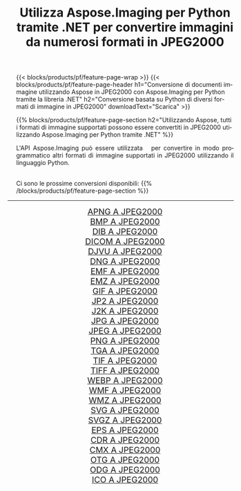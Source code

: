 ﻿---
title: Utilizza Aspose.Imaging per Python tramite .NET per convertire immagini da numerosi formati in JPEG2000 
weight: 3920
url: /it/python-net/conversion/to/jpeg2000/ 
lang: it
langdirlevel: 2
locales: zh-hans,ja,it,ru,de,es,fr,nl,id,lt,pl,pt,vi,tr,ko,zh-hant,ar,hi,th,sv,cs,uk,he
description: Puoi utilizzare Aspose.Imaging per Python tramite la libreria .NET per convertire da una varietà di formati in JPEG2000
---

{{< blocks/products/pf/feature-page-wrap >}}
{{< blocks/products/pf/feature-page-header h1="Conversione di documenti immagine utilizzando Aspose in JPEG2000 con Aspose.Imaging per Python tramite la libreria .NET" h2="Conversione basata su Python di diversi formati di immagine in JPEG2000" downloadText="Scarica" >}}


{{% blocks/products/pf/feature-page-section  h2="Utilizzando Aspose, tutti i formati di immagine supportati possono essere convertiti in JPEG2000 utilizzando Aspose.Imaging per Python tramite .NET" %}}
<p align=justify>L'API Aspose.Imaging può essere utilizzata   per convertire in modo programmatico altri formati di immagine supportati in JPEG2000 utilizzando il linguaggio Python.</p>
<br/>
Ci sono le prossime conversioni disponibili:
{{% /blocks/products/pf/feature-page-section %}}
<div class="container-fluid productfamilypage bg-gray">
    <div class="convertypes bg-gray agp-content section">
        <div class="container">
		<hr style="margin-left:-20px;"/>
		<div class="row other-converters" style="gap: 10px;font-size: 19px;text-align:center;">
		    <div class='col-md-2 other-converter remove-lp remove-rp'><a href="/imaging/it/python-net/conversion/apng-to-jpeg2000/" style="padding:15px;">APNG A JPEG2000</a></div>
<div class='col-md-2 other-converter remove-lp remove-rp'><a href="/imaging/it/python-net/conversion/bmp-to-jpeg2000/" style="padding:15px;">BMP A JPEG2000</a></div>
<div class='col-md-2 other-converter remove-lp remove-rp'><a href="/imaging/it/python-net/conversion/dib-to-jpeg2000/" style="padding:15px;">DIB A JPEG2000</a></div>
<div class='col-md-2 other-converter remove-lp remove-rp'><a href="/imaging/it/python-net/conversion/dicom-to-jpeg2000/" style="padding:15px;">DICOM A JPEG2000</a></div>
<div class='col-md-2 other-converter remove-lp remove-rp'><a href="/imaging/it/python-net/conversion/djvu-to-jpeg2000/" style="padding:15px;">DJVU A JPEG2000</a></div>
<div class='col-md-2 other-converter remove-lp remove-rp'><a href="/imaging/it/python-net/conversion/dng-to-jpeg2000/" style="padding:15px;">DNG A JPEG2000</a></div>
<div class='col-md-2 other-converter remove-lp remove-rp'><a href="/imaging/it/python-net/conversion/emf-to-jpeg2000/" style="padding:15px;">EMF A JPEG2000</a></div>
<div class='col-md-2 other-converter remove-lp remove-rp'><a href="/imaging/it/python-net/conversion/emz-to-jpeg2000/" style="padding:15px;">EMZ A JPEG2000</a></div>
<div class='col-md-2 other-converter remove-lp remove-rp'><a href="/imaging/it/python-net/conversion/gif-to-jpeg2000/" style="padding:15px;">GIF A JPEG2000</a></div>
<div class='col-md-2 other-converter remove-lp remove-rp'><a href="/imaging/it/python-net/conversion/jp2-to-jpeg2000/" style="padding:15px;">JP2 A JPEG2000</a></div>
<div class='col-md-2 other-converter remove-lp remove-rp'><a href="/imaging/it/python-net/conversion/j2k-to-jpeg2000/" style="padding:15px;">J2K A JPEG2000</a></div>
<div class='col-md-2 other-converter remove-lp remove-rp'><a href="/imaging/it/python-net/conversion/jpg-to-jpeg2000/" style="padding:15px;">JPG A JPEG2000</a></div>
<div class='col-md-2 other-converter remove-lp remove-rp'><a href="/imaging/it/python-net/conversion/jpeg-to-jpeg2000/" style="padding:15px;">JPEG A JPEG2000</a></div>
<div class='col-md-2 other-converter remove-lp remove-rp'><a href="/imaging/it/python-net/conversion/png-to-jpeg2000/" style="padding:15px;">PNG A JPEG2000</a></div>
<div class='col-md-2 other-converter remove-lp remove-rp'><a href="/imaging/it/python-net/conversion/tga-to-jpeg2000/" style="padding:15px;">TGA A JPEG2000</a></div>
<div class='col-md-2 other-converter remove-lp remove-rp'><a href="/imaging/it/python-net/conversion/tif-to-jpeg2000/" style="padding:15px;">TIF A JPEG2000</a></div>
<div class='col-md-2 other-converter remove-lp remove-rp'><a href="/imaging/it/python-net/conversion/tiff-to-jpeg2000/" style="padding:15px;">TIFF A JPEG2000</a></div>
<div class='col-md-2 other-converter remove-lp remove-rp'><a href="/imaging/it/python-net/conversion/webp-to-jpeg2000/" style="padding:15px;">WEBP A JPEG2000</a></div>
<div class='col-md-2 other-converter remove-lp remove-rp'><a href="/imaging/it/python-net/conversion/wmf-to-jpeg2000/" style="padding:15px;">WMF A JPEG2000</a></div>
<div class='col-md-2 other-converter remove-lp remove-rp'><a href="/imaging/it/python-net/conversion/wmz-to-jpeg2000/" style="padding:15px;">WMZ A JPEG2000</a></div>
<div class='col-md-2 other-converter remove-lp remove-rp'><a href="/imaging/it/python-net/conversion/svg-to-jpeg2000/" style="padding:15px;">SVG A JPEG2000</a></div>
<div class='col-md-2 other-converter remove-lp remove-rp'><a href="/imaging/it/python-net/conversion/svgz-to-jpeg2000/" style="padding:15px;">SVGZ A JPEG2000</a></div>
<div class='col-md-2 other-converter remove-lp remove-rp'><a href="/imaging/it/python-net/conversion/eps-to-jpeg2000/" style="padding:15px;">EPS A JPEG2000</a></div>
<div class='col-md-2 other-converter remove-lp remove-rp'><a href="/imaging/it/python-net/conversion/cdr-to-jpeg2000/" style="padding:15px;">CDR A JPEG2000</a></div>
<div class='col-md-2 other-converter remove-lp remove-rp'><a href="/imaging/it/python-net/conversion/cmx-to-jpeg2000/" style="padding:15px;">CMX A JPEG2000</a></div>
<div class='col-md-2 other-converter remove-lp remove-rp'><a href="/imaging/it/python-net/conversion/otg-to-jpeg2000/" style="padding:15px;">OTG A JPEG2000</a></div>
<div class='col-md-2 other-converter remove-lp remove-rp'><a href="/imaging/it/python-net/conversion/odg-to-jpeg2000/" style="padding:15px;">ODG A JPEG2000</a></div>
<div class='col-md-2 other-converter remove-lp remove-rp'><a href="/imaging/it/python-net/conversion/ico-to-jpeg2000/" style="padding:15px;">ICO A JPEG2000</a></div>
                </div>
        </div>
    </div>
</div>
<br/>


